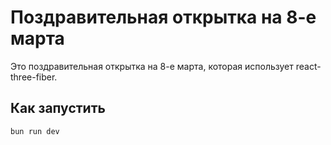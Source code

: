 # Поздравительная открытка на 8-е марта

Это поздравительная открытка на 8-е марта, которая использует react-three-fiber.

## Как запустить

```sh
bun run dev
```

